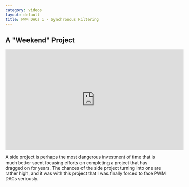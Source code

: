 ```yaml
---
category: videos
layout: default
title: PWM DACs 1 - Synchronous Filtering
---
```


## A "Weekend" Project

<iframe width="560" height="315" src="https://www.youtube.com/embed/_e-lX9BBwvI?si=BBfAeYMHXwn_8KiX" title="YouTube video player" frameborder="0" allow="accelerometer; autoplay; clipboard-write; encrypted-media; gyroscope; picture-in-picture; web-share" referrerpolicy="strict-origin-when-cross-origin" allowfullscreen></iframe>

<span id="dropcap">A</span> side project is perhaps the most dangerous investment of time that is much better spent focusing efforts on completing a project that has dragged on for years. The chances of the side project turning into one are rather high, and it was with this project that I was finally forced to face PWM DACs seriously.